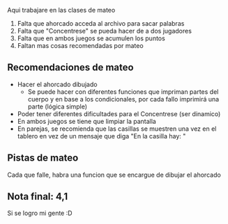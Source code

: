 Aqui trabajare en las clases de mateo


1. Falta que ahorcado acceda al archivo para sacar palabras
2. Falta que "Concentrese" se pueda hacer de a dos jugadores
3. Falta que en ambos juegos se acumulen los puntos
4. Faltan mas cosas recomendadas por mateo

## Recomendaciones de mateo
- Hacer el ahorcado dibujado 
    - Se puede hacer con diferentes     funciones que impriman partes del cuerpo y en base a los condicionales, por cada fallo imprimirá una parte (lógica simple)
- Poder tener diferentes dificultades para el Concentrese (ser dinamico)
- En ambos juegos se tiene que limpiar la pantalla
- En parejas, se recomienda que las casillas se muestren una vez en el tablero
  en vez de un mensaje que diga "En la casilla hay: "


## Pistas de mateo
Cada que falle, habra una funcion que se encargue de dibujar el ahorcado



## Nota final: 4,1 

Si se logro mi gente :D

